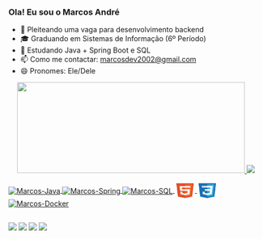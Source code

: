 ### Ola! Eu sou o Marcos André

- 🔭 Pleiteando uma vaga para desenvolvimento backend
- 🎓 Graduando em Sistemas de Informação (6º Período)
- 🌱 Estudando Java + Spring Boot e SQL
- 📫 Como me contactar: marcosdev2002@gmail.com 
- 😄 Pronomes: Ele/Dele

<div align="center">
  <a href="https://github.com/devopMarkz">
  <img height="180em" width= "450px" src="https://bad-apple-github-readme.vercel.app/api?username=devopMarkz&show_icons=true&count_private=true&line_height=20&icon_color=00b3ff&theme=blue-green&title_color=00b3ff"/>
  <img height="180em" src="https://github-readme-mwendwa.vercel.app/api/top-langs/?username=devopMarkz&layout=compact&count_private=true&theme=blue-green&title_color=00b3ff"/>
</div>

<div style="display: inline_block"><br>
  <img align="center" alt="Marcos-Java" height="30" width="40" src="https://cdn.jsdelivr.net/gh/devicons/devicon/icons/java/java-original.svg">
  <img align="center" alt="Marcos-Spring" height="40" width="45" src="https://devicon-website.vercel.app/api/spring/original-wordmark.svg"></img>
  <img align="center" alt="Marcos-SQL" height="30" width="40" src="https://cdn.jsdelivr.net/gh/devicons/devicon@latest/icons/azuresqldatabase/azuresqldatabase-original.svg"/>
  <img align="center" alt="Marcos-HTML" height="30" width="40" src="https://raw.githubusercontent.com/devicons/devicon/master/icons/html5/html5-original.svg">
  <img align="center" alt="Marcos-CSS" height="30" width="40" src="https://raw.githubusercontent.com/devicons/devicon/master/icons/css3/css3-original.svg"> 
  <img align="center" alt="Marcos-Docker" height="35" width="40" src="https://cdn.jsdelivr.net/gh/devicons/devicon@latest/icons/docker/docker-original-wordmark.svg"/>
  
          
</div>
  
  ## 

<div>
  <a href="https://instagram.com/slva.markz?igshid=YmMyMTA2M2Y=" target="_blank"><img src="https://img.shields.io/badge/-Instagram-%23E4405F?style=for-the-badge&logo=instagram&logoColor=white" target="_blank"></a>
  <a href="https://discord.com/channels/@me" target="_blank"><img src="https://img.shields.io/badge/Discord-7289DA?style=for-the-badge&logo=discord&logoColor=white" target="_blank"></a> 
  <a href = "mailto:marcosdev2002@gmail.com"><img src="https://img.shields.io/badge/-Gmail-%23333?style=for-the-badge&logo=gmail&logoColor=white" target="_blank"></a>
  <a href="https://www.linkedin.com/in/marcos-andr%C3%A9-costa-da-silva-51807625a" target="_blank"><img src="https://img.shields.io/badge/-LinkedIn-%230077B5?style=for-the-badge&logo=linkedin&logoColor=white" target="_blank"></a> 
  
  </div>
